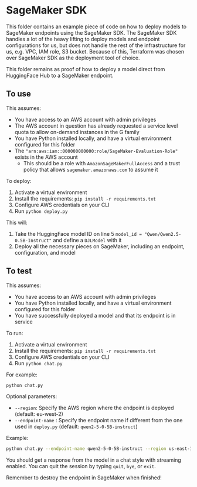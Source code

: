 # SageMaker SDK

This folder contains an example piece of code on how to deploy models to SageMaker endpoints using the SageMaker
SDK. The SageMaker SDK handles a lot of the heavy lifting to deploy models and endpoint configurations for us, 
but does not handle the rest of the infrastructure for us, e.g. VPC, IAM role, S3 bucket. Because of this, Terraform
was chosen over SageMaker SDK as the deployment tool of choice. 

This folder remains as proof of how to deploy a model direct from HuggingFace Hub to a SageMaker endpoint. 

## To use
This assumes:
- You have access to an AWS account with admin privileges
- The AWS account in question has already requested a service level quota to allow on-demand instances in the G family 
- You have Python installed locally, and have a virtual environment configured for this folder
- The `"arn:aws:iam::000000000000:role/SageMaker-Evaluation-Role"` exists in the AWS account
  - This should be a role with `AmazonSageMakerFullAccess` and a trust policy that allows `sagemaker.amazonaws.com` to assume it

To deploy:
1. Activate a virtual environment
2. Install the requirements: `pip install -r requirements.txt`
3. Configure AWS credentials on your CLI
4. Run `python deploy.py`

This will:
1. Take the HuggingFace model ID on line 5 `model_id = "Qwen/Qwen2.5-0.5B-Instruct"` and define a `DJLModel` with it
2. Deploy all the necessary pieces on SageMaker, including an endpoint, configuration, and model

## To test
This assumes:
- You have access to an AWS account with admin privileges
- You have Python installed locally, and have a virtual environment configured for this folder 
- You have successfully deployed a model and that its endpoint is in service

To run:
1. Activate a virtual environment
2. Install the requirements: `pip install -r requirements.txt`
3. Configure AWS credentials on your CLI
4. Run `python chat.py`

For example:
```bash
python chat.py 
```

Optional parameters:
- `--region`: Specify the AWS region where the endpoint is deployed (default: eu-west-2)
- `--endpoint-name` : Specify the endpoint name if different from the one used in `deploy.py` (default: `qwen2-5-0-5B-instruct`)

Example:
```bash
python chat.py --endpoint-name qwen2-5-0-5B-instruct --region us-east-1
```

You should get a response from the model in a chat style with streaming enabled. You can quit the session by 
typing `quit`, `bye`, or `exit`. 

Remember to destroy the endpoint in SageMaker when finished!